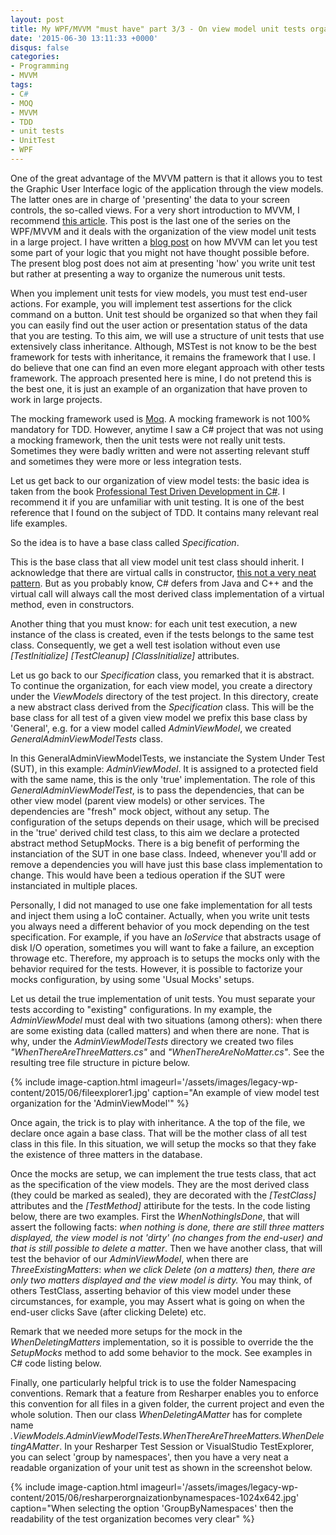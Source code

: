```yaml
---
layout: post
title: My WPF/MVVM "must have" part 3/3 - On view model unit tests organization
date: '2015-06-30 13:11:33 +0000'
disqus: false
categories:
- Programming
- MVVM
tags:
- C#
- MOQ
- MVVM
- TDD
- unit tests
- UnitTest
- WPF
---
```

One of the great advantage of the MVVM pattern is that it allows you to test the Graphic User Interface logic of the application through the view models. The latter ones are in charge of 'presenting' the data to your screen controls, the so-called views. For a very short introduction to MVVM, I recommend <a href="http://blog.hitechmagic.com/?page_id=513">this article</a>. This post is the last one of the series on the WPF/MVVM and it deals with the organization of the view model unit tests in a large project. I have written a <a href="/2014/03/15/unit-testing-drag-and-drop-logic-with-mvvm-pattern-in-wpf/">blog post</a> on how MVVM can let you test some part of your logic that you might not have thought possible before. The present blog post does not aim at presenting 'how' you write unit test but rather at presenting a way to organize the numerous unit tests.

When you implement unit tests for view models, you must test end-user actions. For example, you will implement test assertions for the click command on a button. Unit test should be organized so that when they fail you can easily find out the user action or presentation status of the data that you are testing. To this aim, we will use a structure of unit tests that use extensively class inheritance. Although, MSTest is not know to be the best framework for tests with inheritance, it remains the framework that I use. I do believe that one can find an even more elegant approach with other tests framework. The approach presented here is mine, I do not pretend this is the best one, it is just an example of an organization that have proven to work in large projects.

The mocking framework used is <a href="https://github.com/Moq/moq4">Moq</a>. A mocking framework is not 100% mandatory for TDD. However, anytime I saw a C# project that was not using a mocking framework, then the unit tests were not really unit tests. Sometimes they were badly written and were not asserting relevant stuff and sometimes they were more or less integration tests.

Let us get back to our organization of view model tests: the basic idea is taken from the book <a href="http://amzn.com/047064320X">Professional Test Driven Development in C#</a>. I recommend it if you are unfamiliar with unit testing. It is one of the best reference that I found on the subject of TDD. It contains many relevant real life examples.

So the idea is to have a base class called <em>Specification</em>.

<script src="https://gist.github.com/bpatra/2d081e304c04132b0f653906e9eacdb6.js"></script>

This is the base class that all view model unit test class should inherit. I acknowledge that there are virtual calls in constructor, <a href="http://stackoverflow.com/questions/119506/virtual-member-call-in-a-constructor">this not a very neat pattern</a>. But as you probably know, C# defers from Java and C++ and the virtual call will always call the most derived class implementation of a virtual method, even in constructors.

Another thing that you must know: for each unit test execution, a new instance of the class is created, even if the tests belongs to the same test class. Consequently, we get a well test isolation without even use <em>[TestInitialize] [TestCleanup] [ClassInitialize]</em> attributes.

Let us go back to our <em>Specification</em> class, you remarked that it is abstract. To continue the organization, for each view model, you create a directory under the <em>ViewModels</em> directory of the test project. In this directory, create a new abstract class derived from the <em>Specification</em> class. This will be the base class for all test of a given view model we prefix this base class by 'General', e.g. for a view model called <em>AdminViewModel</em>, we created <em>GeneralAdminViewModelTests</em> class.

<script src="https://gist.github.com/bpatra/371b883455a68a0e220f5ced6755feb2.js"></script>

In this GeneralAdminViewModelTests, we instanciate the System Under Test (SUT), in this example: <em>AdminViewModel</em>. It is assigned to a protected field with the same name, this is the only 'true' implementation. The role of this <em>GeneralAdminViewModelTest</em>, is to pass the dependencies, that can be other view model (parent view models) or other services. The dependencies are "fresh" mock object, without any setup. The configuration of the setups depends on their usage, which will be precised in the 'true' derived child test class, to this aim we declare a protected abstract method SetupMocks. There is a big benefit of performing the instanciation of the SUT in one base class. Indeed, whenever you'll add or remove a dependencies you will have just this base class implementation to change. This would have been a tedious operation if the SUT were instanciated in multiple places.

Personally, I did not managed to use one fake implementation for all tests and inject them using a IoC container. Actually, when you write unit tests you always need a different behavior of you mock depending on the test specification. For example, if you have an <em>IoService</em> that abstracts usage of disk I/O operation, sometimes you will want to fake a failure, an exception throwage etc. Therefore, my approach is to setups the mocks only with the behavior required for the tests. However, it is possible to factorize your mocks configuration, by using some 'Usual Mocks' setups.

Let us detail the true implementation of unit tests. You must separate your tests according to "existing" configurations. In my example, the <em>AdminViewModel</em> must deal with two situations (among others): when there are some existing data (called matters) and when there are none. That is why, under the <em>AdminViewModelTests</em> directory we created two files <em>"WhenThereAreThreeMatters.cs"</em> and <em>"WhenThereAreNoMatter.cs"</em>. See the resulting tree file structure in picture below.

{% include image-caption.html imageurl='/assets/images/legacy-wp-content/2015/06/fileexplorer1.jpg'  caption="An example of view model test organization for the 'AdminViewModel'" %}

Once again, the trick is to play with inheritance. A the top of the file, we declare once again a base class. That will be the mother class of all test class in this file. In this situation, we will setup the mocks so that they fake the existence of three matters in the database.

Once the mocks are setup, we can implement the true tests class, that act as the specification of the view models. They are the most derived class (they could be marked as sealed), they are decorated with the <em>[TestClass]</em> attributes and the <em>[TestMethod]</em> attiribute for the tests. In the code listing below, there are two examples. First the <em>WhenNothingIsDone</em>, that will assert the following facts: <em>when nothing is done, there are still three matters displayed, the view model is not 'dirty' (no changes from the end-user) and that is still possible to delete a matter</em>. Then we have another class, that will test the behavior of our <em>AdminViewModel</em>, when there are <em>ThreeExistingMatters</em>: <em>when we click Delete (on a matters) then, there are only two matters displayed and the view model is dirty.</em> You may think, of others TestClass, asserting behavior of this view model under these circumstances, for example, you may Assert what is going on when the end-user clicks Save (after clicking Delete) etc.

Remark that we needed more setups for the mock in the <em>WhenDeletingMatters</em> implementation, so it is possible to override the the <em>SetupMocks</em> method to add some behavior to the mock. See examples in C# code listing below.

<script src="https://gist.github.com/bpatra/f0da8237a1a60086e6bd3fa1cb295167.js"></script>

Finally, one particularly helpful trick is to use the folder Namespacing conventions. Remark that a feature from Resharper enables you to enforce this convention for all files in a given folder, the current project and even the whole solution. Then our class <em>WhenDeletingAMatter</em> has for complete name <em>.ViewModels.AdminViewModelTests.WhenThereAreThreeMatters.WhenDeletingAMatter</em>. In your Resharper Test Session or VisualStudio TestExplorer, you can select 'group by namespaces', then you have a very neat a readable organization of your unit test as shown in the screenshot below.

{% include image-caption.html imageurl='/assets/images/legacy-wp-content/2015/06/resharperorgnaizationbynamespaces-1024x642.jpg' caption="When selecting the option 'GroupByNamespaces' then the readability of the test organization becomes very clear" %}
